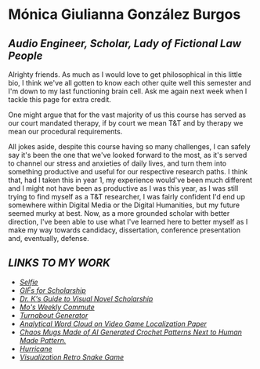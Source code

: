 # Mónica Giulianna González Burgos

## <i>Audio Engineer, Scholar, Lady of Fictional Law People</i>

Alrighty friends. As much as I would love to get philosophical in this little bio, I think we've all gotten to know each other quite well this semester and I'm down to my last functioning brain cell. Ask me again next week when I tackle this page for extra credit.

One might argue that for the vast majority of us this course has served as our court mandated therapy, if by court we mean T&T and by therapy we mean our procedural requirements. 

All jokes aside, despite this course having so many challenges, I can safely say it's been the one that we've looked forward to the most, as it's served to channel our stress and anxieties of daily lives, and turn them into something productive and useful for our respective research paths. I think that, had I taken this in year 1, my experience would've been much different and I might not have been as productive as I was this year, as I was still trying to find myself as a T&T researcher, I was fairly confident I'd end up somewhere within Digital Media or the Digital Humanities, but my future seemed murky at best. Now, as a more grounded scholar with better direction, I've been able to use what I've learned here to better myself as I make my way towards candidacy, dissertation, conference presentation and, eventually, defense.


## <I>LINKS TO MY WORK<I>

- [Selfie](selfie.jpeg)
- [GIFs for Scholarship](https://media.giphy.com/media/v1.Y2lkPTc5MGI3NjExNnlsNzkyeGszdzh6OXZpeG82eWVqcjg1MzFreHlubWJuZTl3MnpxbCZlcD12MV9pbnRlcm5hbF9naWZfYnlfaWQmY3Q9Zw/hsBqoowJiKWRPsXQaF/giphy.gif)
- [Dr. K's Guide to Visual Novel Scholarship](DrKTwine.html)
- [Mo's Weekly Commute](https://earth.google.com/earth/d/16In1Uq2DPw39IeRcwrNybe2RAg2c2Thu?usp=sharing)
- [Turnabout Generator](turnaboutgenerator.html)
- [Analytical Word Cloud on Video Game Localization Paper](pellicerwordcloud.png)
- [Chaos Mugs Made of AI Generated Crochet Patterns Next to Human Made Pattern.](chaosmugfamily.jpg)
- [Hurricane](Hurricane.html)
- [Visualization Retro Snake Game](snakegame.html)
